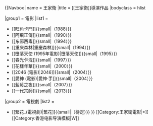 {{Navbox
|name = 王家衛
|title = [[王家衛]]導演作品
|bodyclass = hlist

|group1 = 電影
|list1 =
* [[旺角卡門]]{{small|（1988）}}
* [[阿飛正傳]]{{small|（1990）}}
* [[东邪西毒]]{{small|（1994）}}
* [[重庆森林|重慶森林]]{{small|（1994）}}
* [[墮落天使 (1995年電影)|墮落天使]]{{small|（1995）}}
* [[春光乍洩]]{{small|（1997）}}
* [[花樣年華]]{{small|（2000）}}
* [[2046 (電影)|2046]]{{small|（2004）}}
* [[愛神 (電影)|愛神·手]]{{small|（2004）}}
* [[藍莓之夜]]{{small|（2007）}}
* [[一代宗師]]{{small|（2013）}}

|group2 = 電視劇
|list2  = 
* [[繁花_(電視劇)|繁花]]{{small|（待定）}}
}}<noinclude>
[[Category:王家衛電影|*]]
[[Category:香港电影导演模板|W]]</noinclude>